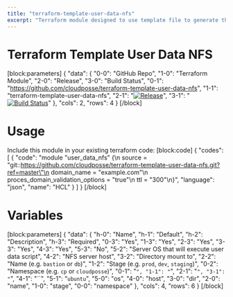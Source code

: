 ```yaml
---
title: "terraform-template-user-data-nfs"
excerpt: "Terraform module designed to use template file to generate the bootstrap shell script `user_data.sh`"
---
```

# Terraform Template User Data NFS
[block:parameters]
{
  "data": {
    "0-0": "GitHub Repo",
    "1-0": "Terraform Module",
    "2-0": "Release",
    "3-0": "Build Status",
    "0-1": "https://github.com/cloudposse/terraform-template-user-data-nfs",
    "1-1": "terraform-template-user-data-nfs",
    "2-1": "[![Release](https://img.shields.io/github/release/cloudposse/terraform-template-user-data-nfs.svg)](https://github.com/cloudposse/terraform-template-user-data-nfs/releases)",
    "3-1": "[![Build Status](https://travis-ci.org/cloudposse/terraform-template-user-data-nfs.svg?branch=master)](https://travis-ci.org/cloudposse/terraform-template-user-data-nfs)"
  },
  "cols": 2,
  "rows": 4
}
[/block]

# Usage

Include this module in your existing terraform code:
[block:code]
{
  "codes": [
    {
      "code": "module \"user_data_nfs\" {\n  source                           = \"git::https://github.com/cloudposse/terraform-template-user-data-nfs.git?ref=master\"\n  domain_name                      = \"example.com\"\n  proces_domain_validation_options = \"true\"\n  ttl                              = \"300\"\n}",
      "language": "json",
      "name": "HCL"
    }
  ]
}
[/block]
# Variables
[block:parameters]
{
  "data": {
    "h-0": "Name",
    "h-1": "Default",
    "h-2": "Description",
    "h-3": "Required",
    "0-3": "Yes",
    "1-3": "Yes",
    "2-3": "Yes",
    "3-3": "Yes",
    "4-3": "Yes",
    "5-3": "No",
    "5-2": "Server OS that will execute user data script",
    "4-2": "NFS server host",
    "3-2": "Directory mount to",
    "2-2": "Name  (e.g. `bastion` or `db`)",
    "1-2": "Stage (e.g. `prod`, `dev`, `staging`)",
    "0-2": "Namespace (e.g. `cp` or `cloudposse`)",
    "0-1": "``",
    "1-1": "``",
    "2-1": "``",
    "3-1": "``",
    "4-1": "``",
    "5-1": "`ubuntu`",
    "5-0": "os",
    "4-0": "host",
    "3-0": "dir",
    "2-0": "name",
    "1-0": "stage",
    "0-0": "namespace"
  },
  "cols": 4,
  "rows": 6
}
[/block]
